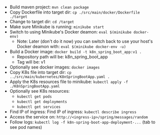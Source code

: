 * Build maven project: ```mvn clean package```
* Copy Dockerfile into target dir: ```cp ./src/main/docker/Dockerfile ./target```
* Change to target dir: ```cd /target```
* Make sure Minikube is running: ```minikube start```
* Switch to using Minikube's Docker deamon: ```eval $(minikube docker-env)```
  * Note: Later (don't do it now) you can switch back to use your host's Docker deamon with: ```eval $(minikube docker-env -u)```
* Build a Docker image: ```docker build -t k8n_spring_boot_app:v1 .```
  * Repository path will be: k8n_spring_boot_app
  * Tag will be: v1
* Optionally see docker images: ```docker images```
* Copy K8s file into target dir: ```cp ../src/main/kubernetes/K8nSpringBootApp.yaml .```
* Apply the K8s resources file to minikube: ```kubectl apply -f ./K8nSpringBootApp.yaml```
* Optionally see K8s resources:
  * ```kubectl get pods```
  * ```kubectl get deployments```
  * ```kubectl get services```
* Find IP of ingress: Find IP of ingress: ```kubectl describe ingress```
* Access the service on: ```http://<ingress-ip>/spring/messages/random```
* Follow logs: ```kubectl log -f k8n-spring-boot-app-deployment-...``` (tab to see pod names)

